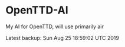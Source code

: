 # OpenTTD-AI
My AI for OpenTTD, will use primarily air

Latest backup: Sun Aug 25 18:59:02 UTC 2019
